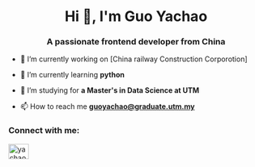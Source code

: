 <h1 align="center">Hi 👋, I'm Guo Yachao</h1>
<h3 align="center">A passionate frontend developer from China</h3>

- 🔭 I’m currently working on [China railway Construction Corporotion]

- 🌱 I’m currently learning **python**

- 🤝 I’m studying for **a Master's in Data Science at UTM**

- 📫 How to reach me **guoyachao@graduate.utm.my**

<h3 align="left">Connect with me:</h3>
<p align="left">
<a href="https://www.youtube.com/c/yachao guo" target="blank"><img align="center" src="https://raw.githubusercontent.com/rahuldkjain/github-profile-readme-generator/master/src/images/icons/Social/youtube.svg" alt="yachao guo" height="30" width="40" /></a>
</p>
